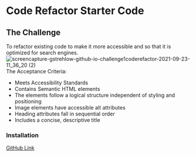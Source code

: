 # Code Refactor Starter Code

## The Challenge
To refactor existing code to make it more accessible and so that it is optimized for search engines.
![screencapture-gstrehlow-github-io-challenge1coderefactor-2021-09-23-11_36_20 (2)](https://user-images.githubusercontent.com/90304692/134551714-bcd42310-0e67-49b9-852b-5d3aeda43e27.png)
The Acceptance Criteria:
- Meets Accessibility Standards
- Contains Semantic HTML elements
- The elements follow a logical structure independent of styling and positioning
- Image elements have accessible alt attributes
- Heading attributes fall in sequential order
- Includes a concise, descriptive title 
### Installation 
[GitHub Link](https://github.com/gstrehlow/challenge1coderefactor)
